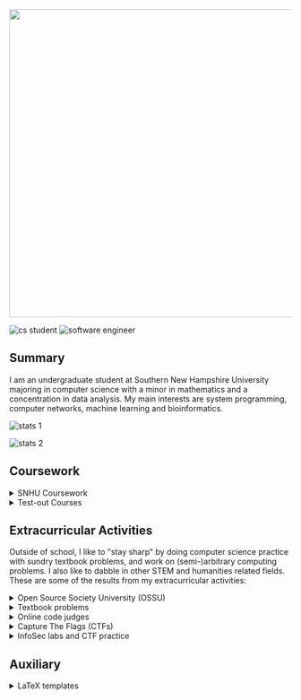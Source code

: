
<img src="./banner.jpg" width="550px;" />

![cs student](https://img.shields.io/badge/CS-student-f39f37)
![software engineer](https://img.shields.io/badge/software-engineer-f39f37)

## Summary

I am an undergraduate student at Southern New Hampshire University majoring in computer science with a minor in mathematics and a concentration in data analysis. My main interests are system programming, computer networks, machine learning and bioinformatics.

![stats 1](https://github-readme-stats.vercel.app/api?username=Alekseyyy&show_icons=true)

![stats 2](https://github-readme-stats.vercel.app/api/top-langs/?username=Alekseyyy&langs_count=14&layout=compact)

## Coursework

<details>
<summary>SNHU Coursework</summary>

<a href="./coursework/CS_Pathway.pdf"><img src="./coursework/CS_Pathway.png" width="600px" /></a>

| __Course name__ | __Course number__ |
|-----------------|-------------------|
| __Core CS coursework__ | |
| [Programming Languages](./coursework/CS210/) | CS210 |
| [Operating Platforms](./coursework/CS230/) | CS230 |
| [Software Development Life Cycle](./coursework/CS250/) | CS250 |
| [System Analysis and Design](./coursework/CS255/) | CS255 |
| [Secure Coding](./coursework/CS305/) |CS305 |
| [Software Testing Automation & QA](./coursework/CS320/) | CS320 |
| [Client/Server Development](./coursework/CS340) | CS340 |
| [Introduction to Structured Database Environments](./coursework/DAD220/) | DAD220 |
| __General STEM coursework__ | |
| [Precalculus](./coursework/MAT140/) | MAT140 |
| [Discrete Mathematics](./coursework/MAT230) | MAT230 |
| [Introduction to Physics](./coursework/PHY150/) | PHY150 |
| __Other prerequisite coursework__ | |
| [Perspectives in History](./coursework/HIS100/) | HIS100 |
| [Applied History](./coursework/HIS200/) | HIS200 |
| [Perspectives in Social Science](./coursework/SCS100/) | SCS100 |
| [Applied Social Science](./coursework/SCS200/) | SCS200 |

</details>

<details>
<summary>Test-out Courses</summary>

<br />

A partial list of courses offered by third-party providers that I took, and then articulated to college credit at SNHU:

|__Third-party course__|__Provider__|__SNHU equivalent__|
|----------------------|------------|-------------------|
| [Introduction to Computer Science and Programming Using Python](https://courses.edx.org/certificates/ba83ef4d67d94dca87154ed312181845) | edX | IT-140: Introduction to Scripting |
| [Introduction to Java Programming](./sundries/ossu/coursework/Sophia_IT-145) | Sophia Learning | IT-145: Foundations of Application Development |
| [CS-201: Data Structures & Algorithms](./sundries/ossu/coursework/Study.com_CS-201) | Study.com | CS-300: DSA: Analysis and Design |

</details>

## Extracurricular Activities

Outside of school, I like to "stay sharp" by doing computer science practice with sundry textbook problems, and work on (semi-)arbitrary computing problems. I also like to dabble in other STEM and humanities related fields. These are some of the results from my extracurricular activities:

<details>
<summary>Open Source Society University (OSSU)</summary>

A significant educational project that I am working on is a (unaccredited, but cheap) set of STEM "majors" from the [Open Source Society University](https://github.com/ossu) - abbreviated to _OSSU_. This includes all of my other non-accredited coursework that may or may not be in the OSSU curriculum.

</details>

<details>
<summary>Textbook problems</summary>

* [(T) Starting Out with C++: From Control Structures through Objects (ISBN-13: 978-0-13-403732-5)](./sundries/Books/ISBN-13_978-0-13-403732-5)
* [(L) Bayesian Statistics the Fun Way (ISBN-13: 978-1-59327-956-1)](./sundries/Books/ISBN-13_978-1-59327-956-1)
* [(L) Matter and Interactions: Fourth Edition (ISBN-13: 978-1-59327-640-9)](./sundries/Books/ISBN-13_978-1-11887-586-5/)
* [(L) Dive Into Algorithms (ISBN-13: 978-1-7185-0068-6)](./sundries/Books/ISBN-13_978-1-7185-0068-6)
* [(L) Doing Math with Python (ISBN-13: 978-1-59327-640-9)](./sundries/Books/ISBN-13_978-1-59327-640-9/)

_Note to self: T = todo and L = later_

</details>

<details>
<summary>Online code judges</summary>

* [CodeSignal](./sundries/OLCodeJudge/CodeSignal): general programming
* [DM::OJ](./sundries/OLCodeJudge/DMOJ): general programming
* [HackerRank](./sundries/OLCodeJudge/HackerRank): general programming
* [Project Euler](./sundries/OLCodeJudge/ProjectEuler): with a special focus on number theory and maths
* [Rosalind](./sundries/OLCodeJudge/Rosalind): with a special focus on bioinformatics

</details>

<details>
<summary>Capture The Flags (CTFs)</summary>

* picoCTF 2025: general beginner-level ctf challenges.
* [picoCTF 2023](./sundries/ctf/2023/picoCTF): general beginner-level ctf challenges.
* [BrixelCTF 2020](./sundries/ctf/2020/brixelctf): general beginner-level ctf challenges.
* [Decompetition 2020](./sundries/ctf/2020/decompetition): reverse engineering puzzles. Rather than trying to work out a "flag," participants are challenged to reengineer compiled binaries to best match the output of the original compiled executable.
* [FlareON 5](./sundries/ctf/2018/flareon5): ctf focused on reverse engineering.

</details>

<details>
<summary>InfoSec labs and CTF practice</summary>

* [ImmersiveLabs](./sundries/wargames/ImmersiveLabs): general infosec
* [TryHackMe](./sundries/wargames/TryHackMe): general infosec
* [crackmes.one](./sundries/wargames/crackmes.one): infosec with a special focus on reversing

</details>

## Auxiliary

<details>
<summary>LaTeX templates</summary>

* [APA paper](./auxiliary/latex-templates/apa-paper/)
* [RESEARCHERS.ONE paper](./auxiliary/latex-templates/resone-paper/)

</details>

